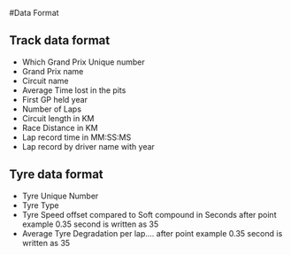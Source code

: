#Data Format

## Track data format

- Which Grand Prix Unique number
- Grand Prix name
- Circuit name
- Average Time lost in the pits
- First GP held year
- Number of Laps
- Circuit length in KM
- Race Distance in KM
- Lap record time in MM:SS:MS
- Lap record by driver name with year

## Tyre data format

- Tyre Unique Number
- Tyre Type
- Tyre Speed offset compared to Soft compound in Seconds after point example 0.35 second is written as 35
- Average Tyre Degradation per lap.... after point example 0.35 second is written as 35
